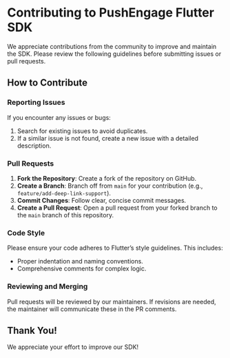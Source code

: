 
# Contributing to PushEngage Flutter SDK

We appreciate contributions from the community to improve and maintain the SDK. Please review the following guidelines before submitting issues or pull requests.

## How to Contribute

### Reporting Issues
If you encounter any issues or bugs:
1. Search for existing issues to avoid duplicates.
2. If a similar issue is not found, create a new issue with a detailed description.

### Pull Requests
1. **Fork the Repository**: Create a fork of the repository on GitHub.
2. **Create a Branch**: Branch off from `main` for your contribution (e.g., `feature/add-deep-link-support`).
3. **Commit Changes**: Follow clear, concise commit messages.
4. **Create a Pull Request**: Open a pull request from your forked branch to the `main` branch of this repository.

### Code Style
Please ensure your code adheres to Flutter’s style guidelines. This includes:
- Proper indentation and naming conventions.
- Comprehensive comments for complex logic.

### Reviewing and Merging
Pull requests will be reviewed by our maintainers. If revisions are needed, the maintainer will communicate these in the PR comments.

## Thank You!
We appreciate your effort to improve our SDK!
